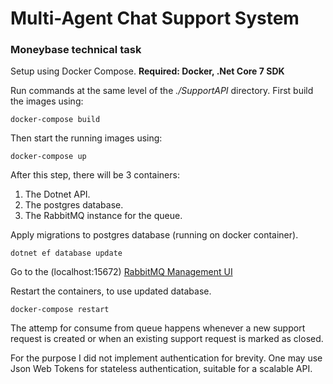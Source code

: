 # Multi-Agent Chat Support System
### Moneybase technical task


Setup using Docker Compose.
**Required: Docker, .Net Core 7 SDK**


Run commands at the same level of the *./SupportAPI* directory. First build the images using:

`docker-compose build`

Then start the running images using:

`docker-compose up`

After this step, there will be 3 containers:
1. The Dotnet API.
2. The postgres database.
3. The RabbitMQ instance for the queue.


Apply migrations to postgres database (running on docker container).

`dotnet ef database update`


Go to the (localhost:15672) [RabbitMQ Management UI](localhost:15672)

Restart the containers, to use updated database.

`docker-compose restart`

The attemp for consume from queue happens whenever a new support request is created or when an existing support request is marked as closed.

For the purpose I did not implement authentication for brevity. One may use Json Web Tokens for stateless authentication, suitable for a scalable API.